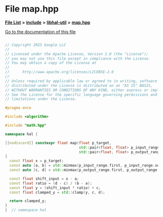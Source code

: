 

# File map.hpp

[**File List**](files.md) **>** [**include**](dir_cba0faac6e93618a6e2539705915bd70.md) **>** [**libhal-util**](dir_5e94bd3e75b6b11eff60149e0bc5664b.md) **>** [**map.hpp**](map_8hpp.md)

[Go to the documentation of this file](map_8hpp.md)

```C++

// Copyright 2023 Google LLC
//
// Licensed under the Apache License, Version 2.0 (the "License");
// you may not use this file except in compliance with the License.
// You may obtain a copy of the License at
//
//      http://www.apache.org/licenses/LICENSE-2.0
//
// Unless required by applicable law or agreed to in writing, software
// distributed under the License is distributed on an "AS IS" BASIS,
// WITHOUT WARRANTIES OR CONDITIONS OF ANY KIND, either express or implied.
// See the License for the specific language governing permissions and
// limitations under the License.

#pragma once

#include <algorithm>

#include "math.hpp"

namespace hal {

[[nodiscard]] constexpr float map(float p_target,
                                  std::pair<float, float> p_input_range,
                                  std::pair<float, float> p_output_range)
{
  const float x = p_target;
  const auto [a, b] = std::minmax(p_input_range.first, p_input_range.second);
  const auto [c, d] = std::minmax(p_output_range.first, p_output_range.second);

  const float shift_input = x - a;
  const float ratio = (d - c) / (b - a);
  const float y = (shift_input * ratio) + c;
  const float clamped_y = std::clamp(y, c, d);

  return clamped_y;
}
}  // namespace hal

```

